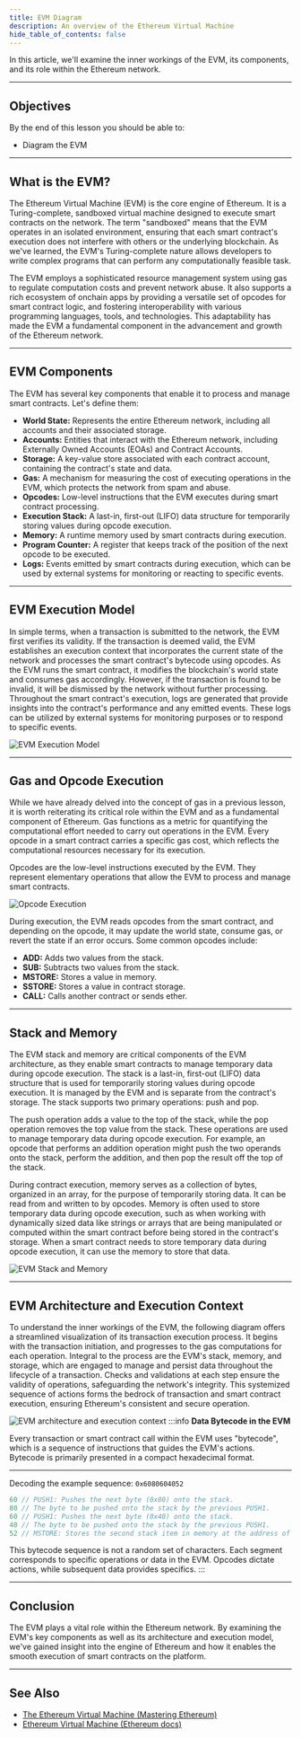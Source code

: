 ```yaml
---
title: EVM Diagram
description: An overview of the Ethereum Virtual Machine
hide_table_of_contents: false
---
```


In this article, we'll examine the inner workings of the EVM, its components, and its role within the Ethereum network.

---

## Objectives

By the end of this lesson you should be able to:

- Diagram the EVM

---

## What is the EVM?

The Ethereum Virtual Machine (EVM) is the core engine of Ethereum. It is a Turing-complete, sandboxed virtual machine designed to execute smart contracts on the network. The term "sandboxed" means that the EVM operates in an isolated environment, ensuring that each smart contract's execution does not interfere with others or the underlying blockchain. As we've learned, the EVM's Turing-complete nature allows developers to write complex programs that can perform any computationally feasible task.

The EVM employs a sophisticated resource management system using gas to regulate computation costs and prevent network abuse. It also supports a rich ecosystem of onchain apps by providing a versatile set of opcodes for smart contract logic, and fostering interoperability with various programming languages, tools, and technologies. This adaptability has made the EVM a fundamental component in the advancement and growth of the Ethereum network.

---

## EVM Components

The EVM has several key components that enable it to process and manage smart contracts. Let's define them:

- **World State:** Represents the entire Ethereum network, including all accounts and their associated storage.
- **Accounts:** Entities that interact with the Ethereum network, including Externally Owned Accounts (EOAs) and Contract Accounts.
- **Storage:** A key-value store associated with each contract account, containing the contract's state and data.
- **Gas:** A mechanism for measuring the cost of executing operations in the EVM, which protects the network from spam and abuse.
- **Opcodes:** Low-level instructions that the EVM executes during smart contract processing.
- **Execution Stack:** A last-in, first-out (LIFO) data structure for temporarily storing values during opcode execution.
- **Memory:** A runtime memory used by smart contracts during execution.
- **Program Counter:** A register that keeps track of the position of the next opcode to be executed.
- **Logs:** Events emitted by smart contracts during execution, which can be used by external systems for monitoring or reacting to specific events.

---

## EVM Execution Model

In simple terms, when a transaction is submitted to the network, the EVM first verifies its validity. If the transaction is deemed valid, the EVM establishes an execution context that incorporates the current state of the network and processes the smart contract's bytecode using opcodes. As the EVM runs the smart contract, it modifies the blockchain's world state and consumes gas accordingly. However, if the transaction is found to be invalid, it will be dismissed by the network without further processing. Throughout the smart contract's execution, logs are generated that provide insights into the contract's performance and any emitted events. These logs can be utilized by external systems for monitoring purposes or to respond to specific events.

![EVM Execution Model](../../assets/images/ethereum-virtual-machine/evm-execution-basic.png)

---

## Gas and Opcode Execution

While we have already delved into the concept of gas in a previous lesson, it is worth reiterating its critical role within the EVM and as a fundamental component of Ethereum. Gas functions as a metric for quantifying the computational effort needed to carry out operations in the EVM. Every opcode in a smart contract carries a specific gas cost, which reflects the computational resources necessary for its execution.

Opcodes are the low-level instructions executed by the EVM. They represent elementary operations that allow the EVM to process and manage smart contracts.

![Opcode Execution](../../assets/images/ethereum-virtual-machine/opcode-execution.png)

During execution, the EVM reads opcodes from the smart contract, and depending on the opcode, it may update the world state, consume gas, or revert the state if an error occurs. Some common opcodes include:

- **ADD:** Adds two values from the stack.
- **SUB:** Subtracts two values from the stack.
- **MSTORE:** Stores a value in memory.
- **SSTORE:** Stores a value in contract storage.
- **CALL:** Calls another contract or sends ether.

---

## Stack and Memory

The EVM stack and memory are critical components of the EVM architecture, as they enable smart contracts to manage temporary data during opcode execution. The stack is a last-in, first-out (LIFO) data structure that is used for temporarily storing values during opcode execution. It is managed by the EVM and is separate from the contract's storage. The stack supports two primary operations: push and pop.

The push operation adds a value to the top of the stack, while the pop operation removes the top value from the stack. These operations are used to manage temporary data during opcode execution. For example, an opcode that performs an addition operation might push the two operands onto the stack, perform the addition, and then pop the result off the top of the stack.

During contract execution, memory serves as a collection of bytes, organized in an array, for the purpose of temporarily storing data. It can be read from and written to by opcodes. Memory is often used to store temporary data during opcode execution, such as when working with dynamically sized data like strings or arrays that are being manipulated or computed within the smart contract before being stored in the contract's storage. When a smart contract needs to store temporary data during opcode execution, it can use the memory to store that data.

![EVM Stack and Memory](../../assets/images/ethereum-virtual-machine/evm-stack-memory.png)

---

## EVM Architecture and Execution Context

To understand the inner workings of the EVM, the following diagram offers a streamlined visualization of its transaction execution process. It begins with the transaction initiation, and progresses to the gas computations for each operation. Integral to the process are the EVM's stack, memory, and storage, which are engaged to manage and persist data throughout the lifecycle of a transaction. Checks and validations at each step ensure the validity of operations, safeguarding the network's integrity. This systemized sequence of actions forms the bedrock of transaction and smart contract execution, ensuring Ethereum's consistent and secure operation.

![EVM architecture and execution context](../../assets/images/ethereum-virtual-machine/evm-architecture-execution.png)
:::info
**Data Bytecode in the EVM**

Every transaction or smart contract call within the EVM uses "bytecode", which
is a sequence of instructions that guides the EVM's actions. Bytecode is
primarily presented in a compact hexadecimal format.

---

Decoding the example sequence: `0x6080604052`

```go
60 // PUSH1: Pushes the next byte (0x80) onto the stack.
80 // The byte to be pushed onto the stack by the previous PUSH1.
60 // PUSH1: Pushes the next byte (0x40) onto the stack.
40 // The byte to be pushed onto the stack by the previous PUSH1.
52 // MSTORE: Stores the second stack item in memory at the address of the first.
```

This bytecode sequence is not a random set of characters. Each segment corresponds to specific operations or data in the EVM. Opcodes dictate actions, while subsequent data provides specifics.
:::

---

## Conclusion

The EVM plays a vital role within the Ethereum network. By examining the EVM's key components as well as its architecture and execution model, we've gained insight into the engine of Ethereum and how it enables the smooth execution of smart contracts on the platform.

---

## See Also

- [The Ethereum Virtual Machine (Mastering Ethereum)](https://cypherpunks-core.github.io/ethereumbook/13evm.html#evm_architecture)
- [Ethereum Virtual Machine (Ethereum docs)](https://ethereum.org/en/developers/docs/evm/)

<!-- Reference Style Links -->

[the ethereum virtual machine (mastering ethereum)]: https://cypherpunks-core.github.io/ethereumbook/13evm.html#evm_architecture

